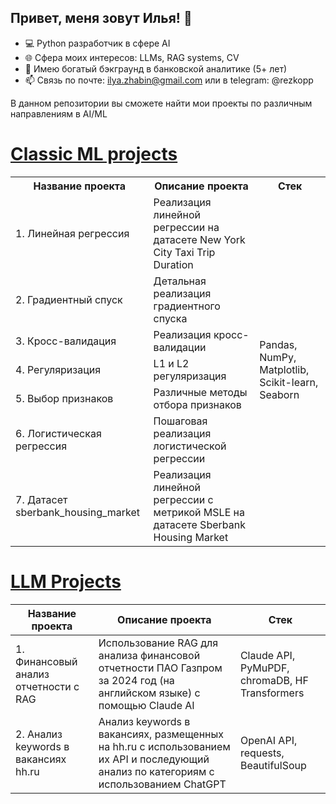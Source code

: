 ## Привет, меня зовут Илья! 👋

- 💻 Python разработчик в сфере AI
- 🌐 Сфера моих интересов: LLMs, RAG systems, CV
- 💼 Имею богатый бэкграунд в банковской аналитике (5+ лет)
- 📫 Связь по почте: ilya.zhabin@gmail.com или в telegram: @rezkopp

В данном репозитории вы сможете найти мои проекты по различным направлениям в AI/ML

# [Classic ML projects](https://github.com/ilyazhabin/classic_ml)
<table>
  <tr>
    <th>Название проекта</th>
    <th>Описание проекта</th>
    <th>Стек</th>
  </tr>
  <tr>
    <td>1. Линейная регрессия</td>
    <td>Реализация линейной регрессии на датасете New York City Taxi Trip Duration</td>
    <td rowspan="7">Pandas, NumPy, Matplotlib, Scikit-learn, Seaborn</td>
  </tr>
  <tr>
    <td>2. Градиентный спуск</td>
    <td>Детальная реализация градиентного спуска</td>
  </tr>
  <tr>
    <td>3. Кросс-валидация</td>
    <td>Реализация кросс-валидации</td>
  </tr>
  <tr>
    <td>4. Регуляризация</td>
    <td>L1 и L2 регуляризация</td>
  </tr>
  <tr>
    <td>5. Выбор признаков</td>
    <td>Различные методы отбора признаков</td>
  </tr>
  <tr>
    <td>6. Логистическая регрессия</td>
    <td>Пошаговая реализация логистической регрессии</td>
  </tr>
  <tr>
    <td>7. Датасет sberbank_housing_market</td>
    <td>Реализация линейной регрессии с метрикой MSLE на датасете Sberbank Housing Market</td>
  </tr>
</table>


# [LLM Projects](https://github.com/ilyazhabin/llm_engineering_projects)
| Название проекта | Описание проекта | Стек |
|--------------|-------------|-------|
| 1. Финансовый анализ отчетности с RAG    | Использование RAG для анализа финансовой отчетности ПАО Газпром за 2024 год (на английском языке) с помощью Claude AI | Claude API, PyMuPDF, chromaDB, HF Transformers |
| 2. Анализ keywords в вакансиях hh.ru  | Анализ keywords в вакансиях, размещенных на hh.ru с использованием их API и последующий анализ по категориям с использованием ChatGPT | OpenAI API, requests, BeautifulSoup |

